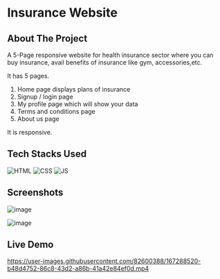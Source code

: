 # Insurance Website

## About The Project
A 5-Page responsive website for health insurance sector where you can buy insurance, avail benefits of insurance like gym, accessories,etc.

It has 5 pages.
1. Home page displays plans of insurance
2. Signup / login page
3. My profile page which will show your data
4. Terms and conditions page
5. About us page

It is responsive.

## Tech Stacks Used


![HTML](https://img.shields.io/badge/html5%20-%23E34F26.svg?&style=for-the-badge&logo=html5&logoColor=white)
![CSS](https://img.shields.io/badge/css3%20-%231572B6.svg?&style=for-the-badge&logo=css3&logoColor=white)
![JS](https://img.shields.io/badge/javascript%20-%23323330.svg?&style=for-the-badge&logo=javascript&logoColor=%23F7DF1E)


## Screenshots

![image](https://user-images.githubusercontent.com/82600388/167288551-dbd261c6-e560-4e5e-94a3-00437781672d.png)

![image](https://user-images.githubusercontent.com/82600388/167288573-e5e58311-e198-4b8d-916a-063081ea0c2b.png)


## Live Demo

https://user-images.githubusercontent.com/82600388/167288520-b48d4752-86c8-43d2-a86b-41a42e84ef0d.mp4

